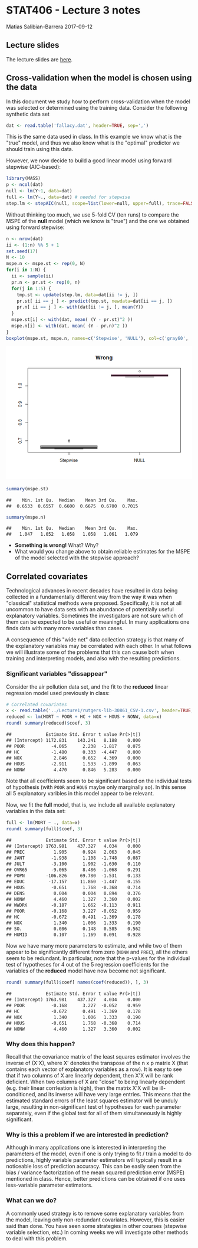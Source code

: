 STAT406 - Lecture 3 notes
================
Matias Salibian-Barrera
2017-09-12

Lecture slides
--------------

The lecture slides are [here](STAT406-17-lecture-3-preliminary.pdf).

Cross-validation when the model is chosen using the data
--------------------------------------------------------

In this document we study how to perform cross-validation when the model was selected or determined using the training data. Consider the following synthetic data set

``` r
dat <- read.table('fallacy.dat', header=TRUE, sep=',')
```

This is the same data used in class. In this example we know what is the "true" model, and thus we also know what is the "optimal" predictor we should train using this data.

However, we now decide to build a good linear model using forward stepwise (AIC-based):

``` r
library(MASS)
p <- ncol(dat)
null <- lm(Y~1, data=dat)
full <- lm(Y~., data=dat) # needed for stepwise
step.lm <- stepAIC(null, scope=list(lower=null, upper=full), trace=FALSE)
```

Without thinking too much, we use 5-fold CV (ten runs) to compare the MSPE of the **null** model (which we know is "true") and the one we obtained using forward stepwise:

``` r
n <- nrow(dat)
ii <- (1:n) %% 5 + 1
set.seed(17)
N <- 10
mspe.n <- mspe.st <- rep(0, N)
for(i in 1:N) {
  ii <- sample(ii)
  pr.n <- pr.st <- rep(0, n)
  for(j in 1:5) {
    tmp.st <- update(step.lm, data=dat[ii != j, ])
    pr.st[ ii == j ] <- predict(tmp.st, newdata=dat[ii == j, ])
    pr.n[ ii == j ] <- with(dat[ii != j, ], mean(Y))
  }
  mspe.st[i] <- with(dat, mean( (Y - pr.st)^2 ))
  mspe.n[i] <- with(dat, mean( (Y - pr.n)^2 ))
}
boxplot(mspe.st, mspe.n, names=c('Stepwise', 'NULL'), col=c('gray60', 'hotpink'), main='Wrong')
```

![](README_files/figure-markdown_github-ascii_identifiers/wrong-1.png)

``` r
summary(mspe.st)
```

    ##    Min. 1st Qu.  Median    Mean 3rd Qu.    Max. 
    ##  0.6533  0.6557  0.6600  0.6675  0.6700  0.7015

``` r
summary(mspe.n)
```

    ##    Min. 1st Qu.  Median    Mean 3rd Qu.    Max. 
    ##   1.047   1.052   1.058   1.058   1.061   1.079

-   **Something is wrong!** What? Why?
-   What would you change above to obtain reliable estimates for the MSPE of the model selected with the stepwise approach?

Correlated covariates
---------------------

Technological advances in recent decades have resulted in data being collected in a fundamentally different way from the way it was when "classical" statistical methods were proposed. Specifically, it is not at all uncommon to have data sets with an abundance of potentially useful explanatory variables. Sometimes the investigators are not sure which of them can be expected to be useful or meaningful. In many applications one finds data with many more variables than cases.

A consequence of this "wide net" data collection strategy is that many of the explanatory variables may be correlated with each other. In what follows we will illustrate some of the problems that this can cause both when training and interpreting models, and also with the resulting predictions.

### Significant variables "dissappear"

Consider the air pollution data set, and the fit to the **reduced** linear regression model used previously in class:

``` r
# Correlated covariates
x <- read.table('../Lecture1/rutgers-lib-30861_CSV-1.csv', header=TRUE, sep=',')
reduced <- lm(MORT ~ POOR + HC + NOX + HOUS + NONW, data=x)
round( summary(reduced)$coef, 3)
```

    ##             Estimate Std. Error t value Pr(>|t|)
    ## (Intercept) 1172.831    143.241   8.188    0.000
    ## POOR          -4.065      2.238  -1.817    0.075
    ## HC            -1.480      0.333  -4.447    0.000
    ## NOX            2.846      0.652   4.369    0.000
    ## HOUS          -2.911      1.533  -1.899    0.063
    ## NONW           4.470      0.846   5.283    0.000

Note that all coefficients seem to be significant based on the individual tests of hypothesis (with `POOR` and `HOUS` maybe only marginally so). In this sense all 5 explanatory varibles in this model appear to be relevant.

Now, we fit the **full** model, that is, we include all available explanatory variables in the data set:

``` r
full <- lm(MORT ~ ., data=x)
round( summary(full)$coef, 3)
```

    ##             Estimate Std. Error t value Pr(>|t|)
    ## (Intercept) 1763.981    437.327   4.034    0.000
    ## PREC           1.905      0.924   2.063    0.045
    ## JANT          -1.938      1.108  -1.748    0.087
    ## JULT          -3.100      1.902  -1.630    0.110
    ## OVR65         -9.065      8.486  -1.068    0.291
    ## POPN        -106.826     69.780  -1.531    0.133
    ## EDUC         -17.157     11.860  -1.447    0.155
    ## HOUS          -0.651      1.768  -0.368    0.714
    ## DENS           0.004      0.004   0.894    0.376
    ## NONW           4.460      1.327   3.360    0.002
    ## WWDRK         -0.187      1.662  -0.113    0.911
    ## POOR          -0.168      3.227  -0.052    0.959
    ## HC            -0.672      0.491  -1.369    0.178
    ## NOX            1.340      1.006   1.333    0.190
    ## SO.            0.086      0.148   0.585    0.562
    ## HUMID          0.107      1.169   0.091    0.928

Now we have many more parameters to estimate, and while two of them appear to be significantly different from zero (`NONW` and `PREC`), all the others seem to be redundant. In particular, note that the p-values for the individual test of hypotheses for 4 out of the 5
regression coefficients for the variables of the **reduced** model have now become not significant.

``` r
round( summary(full)$coef[ names(coef(reduced)), ], 3)
```

    ##             Estimate Std. Error t value Pr(>|t|)
    ## (Intercept) 1763.981    437.327   4.034    0.000
    ## POOR          -0.168      3.227  -0.052    0.959
    ## HC            -0.672      0.491  -1.369    0.178
    ## NOX            1.340      1.006   1.333    0.190
    ## HOUS          -0.651      1.768  -0.368    0.714
    ## NONW           4.460      1.327   3.360    0.002

### Why does this happen?

Recall that the covariance matrix of the least squares estimator involves the inverse of (X'X), where X' denotes the transpose of the n x p matrix X (that contains each vector of explanatory variables as a row). It is easy to see that if two columns of X are linearly dependent, then X'X will be rank deficient. When two columns of X are "close" to being linearly dependent (e.g. their linear corrleation is high), then the matrix X'X will be ill-conditioned, and its inverse will have very large entries. This means that the estimated standard errors of the least squares estimator will be unduly large, resulting in non-significant test of hypotheses for each parameter separately, even if the global test for all of them simultaneously is highly significant.

### Why is this a problem if we are interested in prediction?

Although in many applications one is interested in interpreting the parameters of the model, even if one is only trying to fit / train a model to do predictions, highly variable parameter estimators will typically result in a noticeable loss of prediction accuracy. This can be easily seen from the bias / variance factorization of the mean squared prediction error (MSPE) mentioned in class. Hence, better predictions can be obtained if one uses less-variable parameter estimators.

### What can we do?

A commonly used strategy is to remove some explanatory variables from the model, leaving only non-redundant covariates. However, this is easier said than done. You have seen some strategies in other courses (stepwise variable selection, etc.) In coming weeks we will investigate other methods to deal with this problem.
